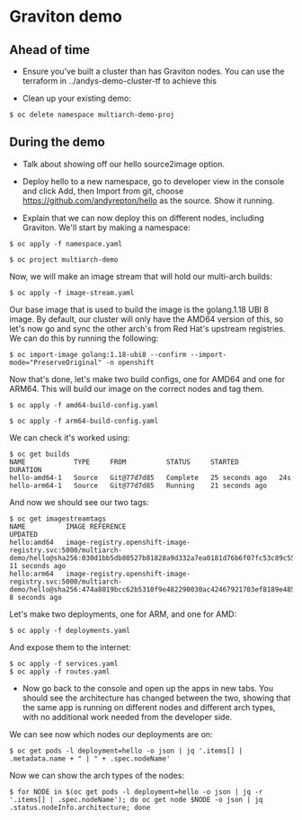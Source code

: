 # Graviton demo

## Ahead of time

- Ensure you've built a cluster than has Graviton nodes. You can use the terraform in ../andys-demo-cluster-tf to achieve this 

- Clean up your existing demo:

```
$ oc delete namespace multiarch-demo-proj
```

## During the demo

- Talk about showing off our hello source2image option.

- Deploy hello to a new namespace, go to developer view in the console and click Add, then Import from git, choose https://github.com/andyrepton/hello as the source. Show it running.

- Explain that we can now deploy this on different nodes, including Graviton. We'll start by making a namespace:

```
$ oc apply -f namespace.yaml

$ oc project multiarch-demo
```

Now, we will make an image stream that will hold our multi-arch builds:

```
$ oc apply -f image-stream.yaml
```

Our base image that is used to build the image is the golang.1.18 UBI 8 image. By default, our cluster will only have the AMD64 version of this, so let's now go and sync the other arch's from Red Hat's upstream registries. We can do this by running the following:

```
$ oc import-image golang:1.18-ubi8 --confirm --import-mode="PreserveOriginal" -n openshift
```

Now that's done, let's make two build configs, one for AMD64 and one for ARM64. This will build our image on the correct nodes and tag them.

```
$ oc apply -f amd64-build-config.yaml

$ oc apply -f arm64-build-config.yaml
```

We can check it's worked using:

```
$ oc get builds
NAME            TYPE     FROM          STATUS     STARTED          DURATION
hello-amd64-1   Source   Git@77d7d85   Complete   25 seconds ago   24s
hello-arm64-1   Source   Git@77d7d85   Running    21 seconds ago
```

And now we should see our two tags:

```
$ oc get imagestreamtags
NAME          IMAGE REFERENCE                                                                                                                                 UPDATED
hello:amd64   image-registry.openshift-image-registry.svc:5000/multiarch-demo/hello@sha256:030d1bb5db80527b81828a9d332a7ea0181d76b6f07fc53c89c55045066073a4   11 seconds ago
hello:arm64   image-registry.openshift-image-registry.svc:5000/multiarch-demo/hello@sha256:474a8019bcc62b5310f9e482290030ac42467921703ef8189e4857a553ff54c0   8 seconds ago
```

Let's make two deployments, one for ARM, and one for AMD:

```
$ oc apply -f deployments.yaml
```

And expose them to the internet:

```
$ oc apply -f services.yaml
$ oc apply -f routes.yaml
```

- Now go back to the console and open up the apps in new tabs. You should see the architecture has changed between the two, showing that the same app is running on different nodes and different arch types, with no additional work needed from the developer side.

We can see now which nodes our deployments are on:

```
$ oc get pods -l deployment=hello -o json | jq '.items[] | .metadata.name + " | " + .spec.nodeName'
```

Now we can show the arch types of the nodes:

```
$ for NODE in $(oc get pods -l deployment=hello -o json | jq -r '.items[] | .spec.nodeName'); do oc get node $NODE -o json | jq .status.nodeInfo.architecture; done
```
